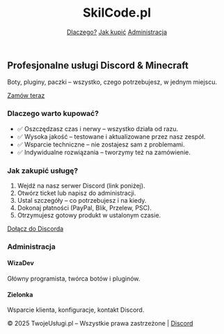<!DOCTYPE html>
<html lang="pl">
<head>
  <meta charset="UTF-8" />
  <meta name="viewport" content="width=device-width, initial-scale=1.0" />
  <title>Sklep z usługami Discord & Minecraft</title>
  <script src="https://cdn.tailwindcss.com"></script>
</head>
<body class="bg-gray-950 text-white font-sans">
  <!-- HEADER -->
  <header class="bg-gray-900 p-6 shadow-md">
    <div class="container mx-auto flex justify-between items-center">
      <h1 class="text-2xl font-bold text-blue-400">SkilCode.pl</h1>
      <nav class="space-x-4">
        <a href="#dlaczego" class="hover:text-blue-400">Dlaczego?</a>
        <a href="#zakup" class="hover:text-blue-400">Jak kupić</a>
        <a href="#admin" class="hover:text-blue-400">Administracja</a>
      </nav>
    </div>
  </header>

  <!-- HERO -->
  <section class="text-center py-20 bg-gradient-to-b from-gray-900 to-gray-800">
    <h2 class="text-4xl font-bold mb-4">Profesjonalne usługi Discord & Minecraft</h2>
    <p class="text-gray-300 mb-6">Boty, pluginy, paczki – wszystko, czego potrzebujesz, w jednym miejscu.</p>
    <a href="#zakup" class="bg-blue-500 hover:bg-blue-600 text-white px-6 py-2 rounded-xl transition">Zamów teraz</a>
  </section>

  <!-- DLACZEGO -->
  <section id="dlaczego" class="p-10 max-w-4xl mx-auto">
    <h3 class="text-3xl font-bold mb-6 text-center">Dlaczego warto kupować?</h3>
    <ul class="space-y-4 text-lg">
      <li>✅ Oszczędzasz czas i nerwy – wszystko działa od razu.</li>
      <li>✅ Wysoka jakość – testowane i aktualizowane przez nasz zespół.</li>
      <li>✅ Wsparcie techniczne – nie zostajesz sam z problemami.</li>
      <li>✅ Indywidualne rozwiązania – tworzymy też na zamówienie.</li>
    </ul>
  </section>

  <!-- JAK ZAKUPIĆ -->
  <section id="zakup" class="bg-gray-800 p-10 max-w-4xl mx-auto rounded-xl my-10">
    <h3 class="text-3xl font-bold mb-6 text-center">Jak zakupić usługę?</h3>
    <ol class="list-decimal list-inside text-lg space-y-3">
      <li>Wejdź na nasz serwer Discord (link poniżej).</li>
      <li>Otwórz ticket lub napisz do administracji.</li>
      <li>Ustal szczegóły – co potrzebujesz i na kiedy.</li>
      <li>Dokonaj płatności (PayPal, Blik, Przelew, PSC).</li>
      <li>Otrzymujesz gotowy produkt w ustalonym czasie.</li>
    </ol>
    <div class="text-center mt-6">
      <a href="https://discord.gg/twojlink" target="_blank" class="text-blue-400 underline">Dołącz do Discorda</a>
    </div>
  </section>

  <!-- ADMINISTRACJA -->
  <section id="admin" class="p-10 max-w-4xl mx-auto">
    <h3 class="text-3xl font-bold mb-6 text-center">Administracja</h3>
    <div class="grid grid-cols-1 md:grid-cols-2 gap-6 text-lg">
      <div class="bg-gray-900 p-4 rounded-xl shadow-md">
        <h4 class="text-xl font-bold text-blue-400">WizaDev</h4>
        <p>Główny programista, twórca botów i pluginów.</p>
      </div>
      <div class="bg-gray-900 p-4 rounded-xl shadow-md">
        <h4 class="text-xl font-bold text-blue-400">Zielonka</h4>
        <p>Wsparcie klienta, konfiguracje, kontakt Discord.</p>
      </div>
      <!-- Dodaj więcej administratorów w podobnym stylu -->
    </div>
  </section>

  <!-- FOOTER -->
  <footer class="bg-gray-900 text-center py-6 mt-10 text-gray-500 text-sm">
    &copy; 2025 TwojeUsługi.pl – Wszystkie prawa zastrzeżone | <a href="https://discord.gg/twojlink" class="underline">Discord</a>
  </footer>
</body>
</html>
